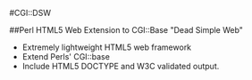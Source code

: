 #CGI::DSW

##Perl HTML5 Web Extension to CGI::Base
"Dead Simple Web"
- Extremely lightweight HTML5 web framework
- Extend Perls' CGI::base 
- Include HTML5 DOCTYPE and W3C validated output.
